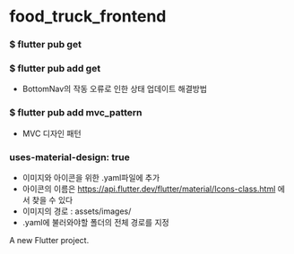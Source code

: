 # food_truck_frontend
### $ flutter pub get
### $ flutter pub add get
- BottomNav의 작동 오류로 인한 상태 업데이트 해결방법

### $ flutter pub add mvc_pattern
- MVC 디자인 패턴

### uses-material-design: true 
- 이미지와 아이콘을 위한 .yaml파일에 추가
- 아이콘의 이름은  https://api.flutter.dev/flutter/material/Icons-class.html 에서 찾을 수 있다
- 이미지의 경로 : assets/images/
- .yaml에 불러와야할 폴더의 전체 경로를 지정 


A new Flutter project.
